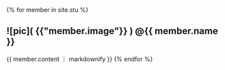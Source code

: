 {% for member in site.stu %}
  <h2> ![pic]( {{"member.image"}} ) @{{ member.name }}</h2>
   {{ member.content ｜ markdownify }} 
{% endfor %}
